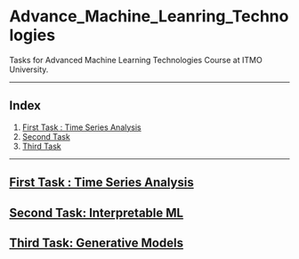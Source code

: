 # Advance_Machine_Leanring_Technologies
Tasks for Advanced Machine Learning Technologies Course at ITMO University.

----

## Index
1. [First Task : Time Series Analysis](#first-task--function-optimization)
2. [Second Task]()
3. [Third Task]()
---

## [First Task : Time Series Analysis]()



## [Second Task: Interpretable ML]()


## [Third Task: Generative Models]()
